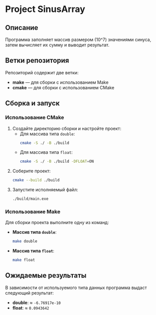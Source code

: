 # Project SinusArray

## Описание
Программа заполняет массив размером \(10^7\) значениями синуса, затем вычисляет их сумму и выводит результат.

## Ветки репозитория
Репозиторий содержит две ветки:
- **make** — для сборки с использованием Make
- **cmake** — для сборки с использованием CMake

## Сборка и запуск

### Использование CMake
1. Создайте директорию сборки и настройте проект:
   - Для массива типа `double`:
     ```sh
     cmake -S ./ -B ./build
     ```
   - Для массива типа `float`:
     ```sh
     cmake -S ./ -B ./build -DFLOAT=ON
     ```
2. Соберите проект:
   ```sh
   cmake --build ./build
   ```
3. Запустите исполняемый файл:
   ```sh
   ./build/main.exe
   ```

### Использование Make
Для сборки проекта выполните одну из команд:
- **Массив типа `double`**:
  ```sh
  make double
  ```
- **Массив типа `float`**:
  ```sh
  make float
  ```

## Ожидаемые результаты
В зависимости от используемого типа данных программа выдаст следующий результат:
- **double**: ≈ `-6.76917e-10`
- **float**: ≈ `0.0943642`
